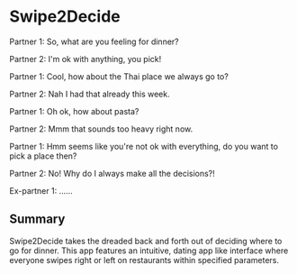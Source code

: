 # Swipe2Decide

Partner 1: So, what are you feeling for dinner?

Partner 2: I'm ok with anything, you pick!

Partner 1: Cool, how about the Thai place we always go to?

Partner 2: Nah I had that already this week.

Partner 1: Oh ok, how about pasta?

Partner 2: Mmm that sounds too heavy right now.

Partner 1: Hmm seems like you're not ok with everything, do you want to pick a place then?

Partner 2: No! Why do I always make all the decisions?!

Ex-partner 1: ......

## Summary

Swipe2Decide takes the dreaded back and forth out of deciding where to go for dinner. This app features an intuitive, dating app like interface where everyone swipes right or left on restaurants within specified parameters.
